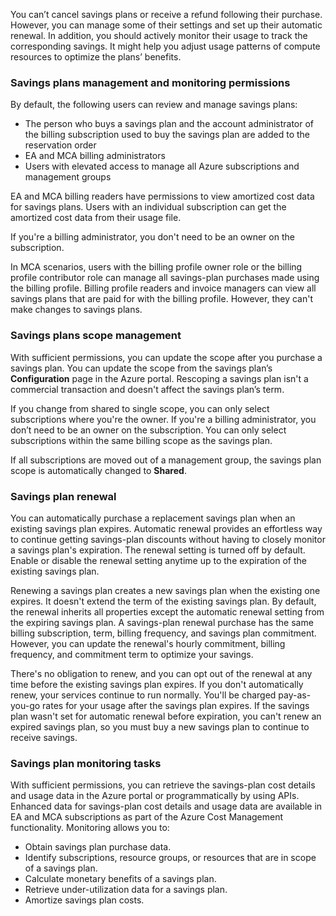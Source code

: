 You can’t cancel savings plans or receive a refund following their purchase. However, you can manage some of their settings and set up their automatic renewal. In addition, you should actively monitor their usage to track the corresponding savings. It might help you adjust usage patterns of compute resources to optimize the plans’ benefits.

### Savings plans management and monitoring permissions

By default, the following users can review and manage savings plans:

- The person who buys a savings plan and the account administrator of the billing subscription used to buy the savings plan are added to the reservation order
- EA and MCA billing administrators
- Users with elevated access to manage all Azure subscriptions and management groups

EA and MCA billing readers have permissions to view amortized cost data for savings plans. Users with an individual subscription can get the amortized cost data from their usage file.

If you're a billing administrator, you don't need to be an owner on the subscription.

In MCA scenarios, users with the billing profile owner role or the billing profile contributor role can manage all savings-plan purchases made using the billing profile. Billing profile readers and invoice managers can view all savings plans that are paid for with the billing profile. However, they can't make changes to savings plans.

### Savings plans scope management

With sufficient permissions, you can update the scope after you purchase a savings plan. You can update the scope from the savings plan’s **Configuration** page in the Azure portal. Rescoping a savings plan isn't a commercial transaction and doesn't affect the savings plan’s term.

If you change from shared to single scope, you can only select subscriptions where you're the owner. If you're a billing administrator, you don’t need to be an owner on the subscription. You can only select subscriptions within the same billing scope as the savings plan.

If all subscriptions are moved out of a management group, the savings plan scope is automatically changed to **Shared**.

### Savings plan renewal

You can automatically purchase a replacement savings plan when an existing savings plan expires. Automatic renewal provides an effortless way to continue getting savings-plan discounts without having to closely monitor a savings plan's expiration. The renewal setting is turned off by default. Enable or disable the renewal setting anytime up to the expiration of the existing savings plan.

Renewing a savings plan creates a new savings plan when the existing one expires. It doesn't extend the term of the existing savings plan. By default, the renewal inherits all properties except the automatic renewal setting from the expiring savings plan. A savings-plan renewal purchase has the same billing subscription, term, billing frequency, and savings plan commitment. However, you can update the renewal's hourly commitment, billing frequency, and commitment term to optimize your savings.

There's no obligation to renew, and you can opt out of the renewal at any time before the existing savings plan expires. If you don't automatically renew, your services continue to run normally. You'll be charged pay-as-you-go rates for your usage after the savings plan expires. If the savings plan wasn't set for automatic renewal before expiration, you can't renew an expired savings plan, so you must buy a new savings plan to continue to receive savings.

### Savings plan monitoring tasks

With sufficient permissions, you can retrieve the savings-plan cost details and usage data in the Azure portal or programmatically by using APIs. Enhanced data for savings-plan cost details and usage data are available in EA and MCA subscriptions as part of the Azure Cost Management functionality. Monitoring allows you to:

- Obtain savings plan purchase data.
- Identify subscriptions, resource groups, or resources that are in scope of a savings plan.
- Calculate monetary benefits of a savings plan.
- Retrieve under-utilization data for a savings plan.
- Amortize savings plan costs.

